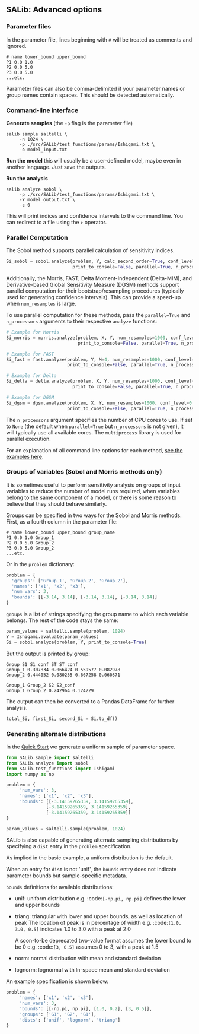 ## SALib: Advanced options

### Parameter files

In the parameter file, lines beginning with `#` will be treated as comments and ignored.
```
# name lower_bound upper_bound
P1 0.0 1.0
P2 0.0 5.0
P3 0.0 5.0
...etc.
```
Parameter files can also be comma-delimited if your parameter names or group names contain spaces. This should be detected automatically.

### Command-line interface

**Generate samples** (the `-p` flag is the parameter file)
```
salib sample saltelli \
     -n 1024 \
     -p ./src/SALib/test_functions/params/Ishigami.txt \
     -o model_input.txt
```

**Run the model** this will usually be a user-defined model, maybe even in another language. Just save the outputs.

**Run the analysis**
```
salib analyze sobol \
     -p ./src/SALib/test_functions/params/Ishigami.txt \
     -Y model_output.txt \
     -c 0
```

This will print indices and confidence intervals to the command line. You can redirect to a file using the `>` operator.

### Parallel Computation
The Sobol method supports parallel calculation of sensitivity indices.
```python
Si_sobol = sobol.analyze(problem, Y, calc_second_order=True, conf_level=0.95,
                         print_to_console=False, parallel=True, n_processors=4)
```

Additionally, the Morris, FAST, Delta Moment-Independent (Delta-MIM), and Derivative-based Global Sensitivity Measure (DGSM) methods support parallel computation for their bootstrap/resampling procedures (typically used for generating confidence intervals). This can provide a speed-up when `num_resamples` is large.

To use parallel computation for these methods, pass the `parallel=True` and `n_processors` arguments to their respective `analyze` functions:

```python
# Example for Morris
Si_morris = morris.analyze(problem, X, Y, num_resamples=1000, conf_level=0.95,
                           print_to_console=False, parallel=True, n_processors=4)

# Example for FAST
Si_fast = fast.analyze(problem, Y, M=4, num_resamples=1000, conf_level=0.95,
                       print_to_console=False, parallel=True, n_processors=4)

# Example for Delta
Si_delta = delta.analyze(problem, X, Y, num_resamples=1000, conf_level=0.95,
                         print_to_console=False, parallel=True, n_processors=4)

# Example for DGSM
Si_dgsm = dgsm.analyze(problem, X, Y, num_resamples=1000, conf_level=0.95,
                       print_to_console=False, parallel=True, n_processors=4)
```

The `n_processors` argument specifies the number of CPU cores to use. If set to `None` (the default when `parallel=True` but `n_processors` is not given), it will typically use all available cores. The `multiprocess` library is used for parallel execution.

For an explanation of all command line options for each method, [see the examples here](https://github.com/SALib/SALib/tree/main/examples).


### Groups of variables (Sobol and Morris methods only)
It is sometimes useful to perform sensitivity analysis on groups of input variables to reduce the number of model runs required, when variables belong to the same component of a model, or there is some reason to believe that they should behave similarly.

Groups can be specified in two ways for the Sobol and Morris methods. First, as a fourth column in the parameter file:
```
# name lower_bound upper_bound group_name
P1 0.0 1.0 Group_1
P2 0.0 5.0 Group_2
P3 0.0 5.0 Group_2
...etc.
```

Or in the `problem` dictionary:
```python
problem = {
  'groups': ['Group_1', 'Group_2', 'Group_2'],
  'names': ['x1', 'x2', 'x3'],
  'num_vars': 3,
  'bounds': [[-3.14, 3.14], [-3.14, 3.14], [-3.14, 3.14]]
}
```

`groups` is a list of strings specifying the group name to which each variable belongs. The rest of the code stays the same:

```python
param_values = saltelli.sample(problem, 1024)
Y = Ishigami.evaluate(param_values)
Si = sobol.analyze(problem, Y, print_to_console=True)
```

But the output is printed by group:
```
Group S1 S1_conf ST ST_conf
Group_1 0.307834 0.066424 0.559577 0.082978
Group_2 0.444052 0.080255 0.667258 0.060871

Group_1 Group_2 S2 S2_conf
Group_1 Group_2 0.242964 0.124229
```

The output can then be converted to a Pandas DataFrame for further analysis.

```python
total_Si, first_Si, second_Si = Si.to_df()
```


### Generating alternate distributions

In the [Quick Start](https://github.com/SALib/SALib/tree/main/README.rst) we
generate a uniform sample of parameter space.

```python
from SALib.sample import saltelli
from SALib.analyze import sobol
from SALib.test_functions import Ishigami
import numpy as np

problem = {
     'num_vars': 3,
     'names': ['x1', 'x2', 'x3'],
     'bounds': [[-3.14159265359, 3.14159265359],
               [-3.14159265359, 3.14159265359],
               [-3.14159265359, 3.14159265359]]
}

param_values = saltelli.sample(problem, 1024)
```

SALib is also capable of generating alternate sampling distributions by
specifying a `dist` entry in the `problem` specification.

As implied in the basic example, a uniform distribution is the default.

When an entry for `dist` is not 'unif', the `bounds` entry does not indicate
parameter bounds but sample-specific metadata.

`bounds` definitions for available distributions:

* unif: uniform distribution
    e.g. :code:`[-np.pi, np.pi]` defines the lower and upper bounds
* triang: triangular with lower and upper bounds, as well as
     location of peak
     The location of peak is in percentage of width
     e.g. :code:`[1.0, 3.0, 0.5]` indicates 1.0 to 3.0 with a peak at 2.0

     A soon-to-be deprecated two-value format assumes the lower bound to be 0
     e.g. :code:`[3, 0.5]` assumes 0 to 3, with a peak at 1.5
* norm: normal distribution with mean and standard deviation
* lognorm: lognormal with ln-space mean and standard deviation

An example specification is shown below:

```python
problem = {
     'names': ['x1', 'x2', 'x3'],
     'num_vars': 3,
     'bounds': [[-np.pi, np.pi], [1.0, 0.2], [3, 0.5]],
     'groups': ['G1', 'G2', 'G1'],
     'dists': ['unif', 'lognorm', 'triang']
}
```
